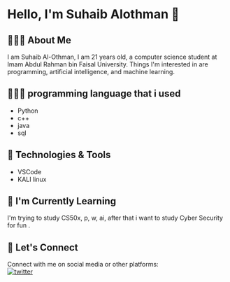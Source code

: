 # Hello, I'm Suhaib Alothman 👋

## 🙆🏻‍♂️ About Me
I am Suhaib Al-Othman, I am 21 years old, a computer science student at Imam Abdul Rahman bin Faisal University. Things I'm interested in are programming, artificial intelligence, and machine learning.

## 👨🏻‍💻 programming language that i used
- Python
- c++
- java
- sql
  

## 🔧 Technologies & Tools
- VSCode
- KALI linux

## 🌱 I'm Currently Learning
I'm trying to study CS50x, p, w, ai, after that i want to study Cyber Security for fun .

## 🤝 Let's Connect
Connect with me on social media or other platforms:
<br/>
[![twitter](https://img.shields.io/badge/Twitter-1DA1F2?style=for-the-badge&logo=twitter&logoColor=white)](https://twitter.com/SuhaibIsTheName)
